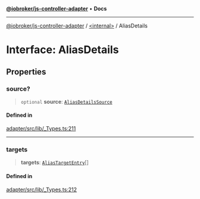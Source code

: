 [**@iobroker/js-controller-adapter**](../../README.md) • **Docs**

***

[@iobroker/js-controller-adapter](../../globals.md) / [\<internal\>](../README.md) / AliasDetails

# Interface: AliasDetails

## Properties

### source?

> `optional` **source**: [`AliasDetailsSource`](AliasDetailsSource.md)

#### Defined in

[adapter/src/lib/\_Types.ts:211](https://github.com/ioBroker/ioBroker.js-controller/blob/40cb80c182f7d6dd76c85ace42cdd78fa9b7a8dc/packages/adapter/src/lib/_Types.ts#L211)

***

### targets

> **targets**: [`AliasTargetEntry`](AliasTargetEntry.md)[]

#### Defined in

[adapter/src/lib/\_Types.ts:212](https://github.com/ioBroker/ioBroker.js-controller/blob/40cb80c182f7d6dd76c85ace42cdd78fa9b7a8dc/packages/adapter/src/lib/_Types.ts#L212)
